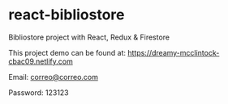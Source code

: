 # react-bibliostore
Bibliostore project with React, Redux &amp; Firestore

This project demo can be found at:
https://dreamy-mcclintock-cbac09.netlify.com

Email: correo@correo.com

Password: 123123

